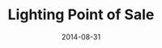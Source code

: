 ---
layout: portfolio
modal-id: lightingpos
date: 2014-08-31
title: Lighting Point of Sale
img: HuePos_poster.jpg
alt: image-alt
project-date: July 2014
client: Royal Philips
clienturl: http://www.philips.com
appstore: Google Play
appstoreurl: https://play.google.com/store/apps/details?id=com.philips.pins.poshue
description: Android app to demo/explain the Philips Hue lights in stores.
---